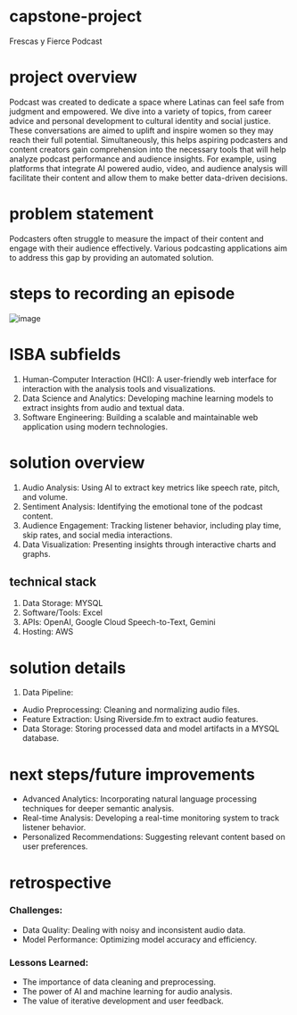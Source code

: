 # capstone-project
Frescas y Fierce Podcast
# project overview
Podcast was created to dedicate a space where Latinas can feel safe from judgment and empowered. We dive into a variety of topics, from career advice and personal development to cultural identity and social justice. These conversations are aimed to uplift and inspire women so they may reach their full potential.
Simultaneously, this helps aspiring podcasters and content creators gain comprehension into the necessary tools that will help analyze podcast performance and audience insights. For example, using platforms that integrate AI powered audio, video, and audience analysis will facilitate their content and allow them to make better data-driven decisions.
# problem statement
Podcasters often struggle to measure the impact of their content and engage with their audience effectively. Various podcasting applications aim to address this gap by providing an automated solution.
# steps to recording an episode
![image](https://github.com/user-attachments/assets/ad33262d-8da5-47a1-8548-14606750293f)
# ISBA subfields
1. Human-Computer Interaction (HCI): A user-friendly web interface for interaction with the analysis tools and visualizations.
2. Data Science and Analytics: Developing machine learning models to extract insights from audio and textual data.
3. Software Engineering: Building a scalable and maintainable web application using modern technologies.
# solution overview
1. Audio Analysis: Using AI to extract key metrics like speech rate, pitch, and volume.
2. Sentiment Analysis: Identifying the emotional tone of the podcast content.
3. Audience Engagement: Tracking listener behavior, including play time, skip rates, and social media interactions.
4. Data Visualization: Presenting insights through interactive charts and graphs.
## technical stack
1. Data Storage: MYSQL
2. Software/Tools: Excel
3. APIs: OpenAI, Google Cloud Speech-to-Text, Gemini
4. Hosting: AWS
# solution details
1. Data Pipeline:
- Audio Preprocessing: Cleaning and normalizing audio files.
- Feature Extraction: Using Riverside.fm to extract audio features.
- Data Storage: Storing processed data and model artifacts in a MYSQL database.
# next steps/future improvements
- Advanced Analytics: Incorporating natural language processing techniques for deeper semantic analysis.
- Real-time Analysis: Developing a real-time monitoring system to track listener behavior.
- Personalized Recommendations: Suggesting relevant content based on user preferences.
# retrospective
### Challenges:
- Data Quality: Dealing with noisy and inconsistent audio data.
- Model Performance: Optimizing model accuracy and efficiency.
### Lessons Learned:
- The importance of data cleaning and preprocessing.
- The power of AI and machine learning for audio analysis.
- The value of iterative development and user feedback.

